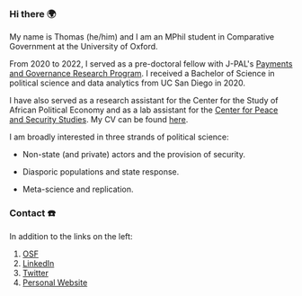 ### Hi there 🌍

My name is Thomas (he/him) and I am an MPhil student in Comparative Government at the University of Oxford.

From 2020 to 2022, I served as a pre-doctoral fellow with J-PAL's [Payments and Governance Research Program](https://sites.google.com/ucsd.edu/pgrp/home?authuser=0). I received a Bachelor of Science in political science and data analytics from UC San Diego in 2020. 

I have also served as a research assistant for the Center for the Study of African Political Economy and as a lab assistant for the [Center for Peace and Security Studies](https://cpass.ucsd.edu/). My CV can be found [here](/tb.pdf).

I am broadly interested in three strands of political science: 

- Non-state (and private) actors and the provision of security. 

- Diasporic populations and state response. 

- Meta-science and replication.

### Contact ☎️

In addition to the links on the left: 

1. [OSF](https://osf.io/c9ptf)
2. [LinkedIn](https://www.linkedin.com/in/tjbrailey/)
3. [Twitter](https://twitter.com/tjbrailey)
4. [Personal Website](https://tjbrailey.netlify.app/about/)
